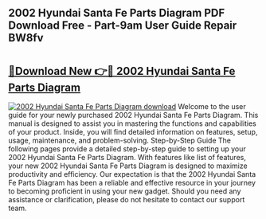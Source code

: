 ## 2002 Hyundai Santa Fe Parts Diagram PDF Download Free - Part-9am User Guide Repair BW8fv

# <h2><a href="http://dfse70.blite.top/?on=2002+Hyundai+Santa+Fe+Parts+Diagram">🔗Download New 👉🔴 2002 Hyundai Santa Fe Parts Diagram</a></h2>

[![2002 Hyundai Santa Fe Parts Diagram download](https://i.imgur.com/lujVjoI.png)](http://dfse70.blite.top/?on=2002+Hyundai+Santa+Fe+Parts+Diagram)
Welcome to the user guide for your newly purchased 2002 Hyundai Santa Fe Parts Diagram. This manual is designed to assist you in mastering the functions and capabilities of your product. Inside, you will find detailed information on features, setup, usage, maintenance, and problem-solving. Step-by-Step Guide The following pages provide a detailed step-by-step guide to setting up your 2002 Hyundai Santa Fe Parts Diagram. With features like list of features, your new 2002 Hyundai Santa Fe Parts Diagram is designed to maximize productivity and efficiency. Our expectation is that the 2002 Hyundai Santa Fe Parts Diagram has been a reliable and effective resource in your journey to becoming proficient in using your new gadget. Should you need any assistance or clarification, please do not hesitate to contact our support team.
